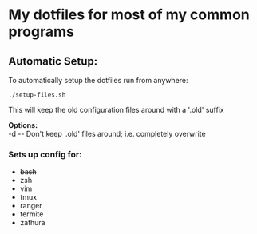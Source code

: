 # My dotfiles for most of my common programs

## Automatic Setup:  
To automatically setup the dotfiles run from anywhere:  
```
./setup-files.sh
```  
This will keep the old configuration files around with a '.old' suffix  

**Options:**  
-d -- Don't keep '.old' files around; i.e. completely overwrite

### Sets up config for:
* <del>bash
* zsh
* vim
* tmux
* ranger
* termite
* zathura
